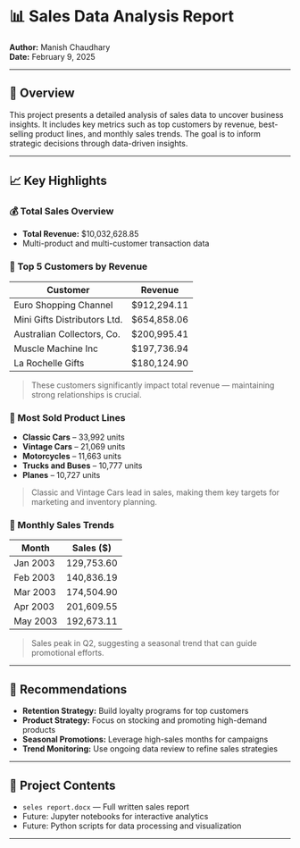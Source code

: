 # 📊 Sales Data Analysis Report

**Author:** Manish Chaudhary  
**Date:** February 9, 2025

---

## 📝 Overview

This project presents a detailed analysis of sales data to uncover business insights. It includes key metrics such as top customers by revenue, best-selling product lines, and monthly sales trends. The goal is to inform strategic decisions through data-driven insights.

---

## 📈 Key Highlights

### 💰 Total Sales Overview
- **Total Revenue:** $10,032,628.85
- Multi-product and multi-customer transaction data

### 👥 Top 5 Customers by Revenue

| Customer                     | Revenue        |
|-----------------------------|----------------|
| Euro Shopping Channel       | $912,294.11    |
| Mini Gifts Distributors Ltd.| $654,858.06    |
| Australian Collectors, Co.  | $200,995.41    |
| Muscle Machine Inc          | $197,736.94    |
| La Rochelle Gifts           | $180,124.90    |

> These customers significantly impact total revenue — maintaining strong relationships is crucial.

### 🚗 Most Sold Product Lines

- **Classic Cars** – 33,992 units
- **Vintage Cars** – 21,069 units
- **Motorcycles** – 11,663 units
- **Trucks and Buses** – 10,777 units
- **Planes** – 10,727 units

> Classic and Vintage Cars lead in sales, making them key targets for marketing and inventory planning.

### 📆 Monthly Sales Trends

| Month        | Sales ($)     |
|--------------|----------------|
| Jan 2003     | 129,753.60     |
| Feb 2003     | 140,836.19     |
| Mar 2003     | 174,504.90     |
| Apr 2003     | 201,609.55     |
| May 2003     | 192,673.11     |

> Sales peak in Q2, suggesting a seasonal trend that can guide promotional efforts.

---

## 📌 Recommendations

- **Retention Strategy:** Build loyalty programs for top customers
- **Product Strategy:** Focus on stocking and promoting high-demand products
- **Seasonal Promotions:** Leverage high-sales months for campaigns
- **Trend Monitoring:** Use ongoing data review to refine sales strategies

---

## 📂 Project Contents

- `seles report.docx` — Full written sales report
- Future: Jupyter notebooks for interactive analytics  
- Future: Python scripts for data processing and visualization


---

